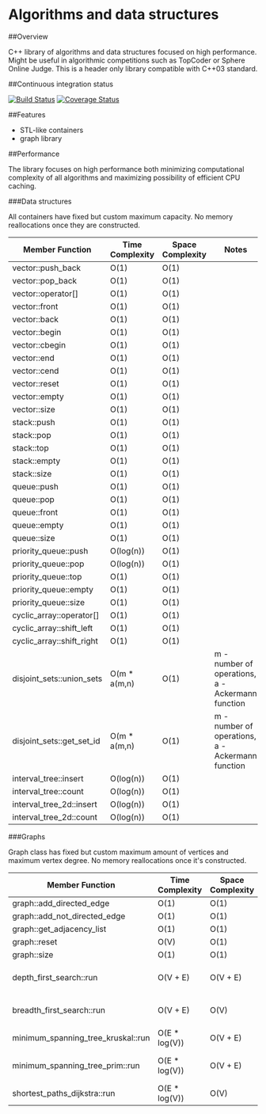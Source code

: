 # Algorithms and data structures


##Overview

C++ library of algorithms and data structures focused on high performance. Might be useful in algorithmic competitions such as TopCoder or Sphere Online Judge. This is a header only library compatible with C++03 standard.


##Continuous integration status

[![Build Status](https://travis-ci.org/pawel-kieliszczyk/algorithms.svg)](https://travis-ci.org/pawel-kieliszczyk/algorithms)
[![Coverage Status](https://img.shields.io/coveralls/pawel-kieliszczyk/algorithms.svg)](https://coveralls.io/r/pawel-kieliszczyk/algorithms?branch=master)


##Features

 + STL-like containers
 + graph library


##Performance

The library focuses on high performance both minimizing computational complexity of all algorithms and maximizing possibility of efficient CPU caching.


###Data structures

All containers have fixed but custom maximum capacity. No memory reallocations once they are constructed.

| Member Function           | Time Complexity | Space Complexity | Notes                                            |
|---------------------------|-----------------|------------------|--------------------------------------------------|
| vector::push_back         | O(1)            | O(1)             |                                                  |
| vector::pop_back          | O(1)            | O(1)             |                                                  |
| vector::operator[]        | O(1)            | O(1)             |                                                  |
| vector::front             | O(1)            | O(1)             |                                                  |
| vector::back              | O(1)            | O(1)             |                                                  |
| vector::begin             | O(1)            | O(1)             |                                                  |
| vector::cbegin            | O(1)            | O(1)             |                                                  |
| vector::end               | O(1)            | O(1)             |                                                  |
| vector::cend              | O(1)            | O(1)             |                                                  |
| vector::reset             | O(1)            | O(1)             |                                                  |
| vector::empty             | O(1)            | O(1)             |                                                  |
| vector::size              | O(1)            | O(1)             |                                                  |
| stack::push               | O(1)            | O(1)             |                                                  |
| stack::pop                | O(1)            | O(1)             |                                                  |
| stack::top                | O(1)            | O(1)             |                                                  |
| stack::empty              | O(1)            | O(1)             |                                                  |
| stack::size               | O(1)            | O(1)             |                                                  |
| queue::push               | O(1)            | O(1)             |                                                  |
| queue::pop                | O(1)            | O(1)             |                                                  |
| queue::front              | O(1)            | O(1)             |                                                  |
| queue::empty              | O(1)            | O(1)             |                                                  |
| queue::size               | O(1)            | O(1)             |                                                  |
| priority_queue::push      | O(log(n))       | O(1)             |                                                  |
| priority_queue::pop       | O(log(n))       | O(1)             |                                                  |
| priority_queue::top       | O(1)            | O(1)             |                                                  |
| priority_queue::empty     | O(1)            | O(1)             |                                                  |
| priority_queue::size      | O(1)            | O(1)             |                                                  |
| cyclic_array::operator[]  | O(1)            | O(1)             |                                                  |
| cyclic_array::shift_left  | O(1)            | O(1)             |                                                  |
| cyclic_array::shift_right | O(1)            | O(1)             |                                                  |
| disjoint_sets::union_sets | O(m * a(m,n)    | O(1)             | m - number of operations, a - Ackermann function |
| disjoint_sets::get_set_id | O(m * a(m,n)    | O(1)             | m - number of operations, a - Ackermann function |
| interval_tree::insert     | O(log(n))       | O(1)             |                                                  |
| interval_tree::count      | O(log(n))       | O(1)             |                                                  |
| interval_tree_2d::insert  | O(log(n))       | O(1)             |                                                  |
| interval_tree_2d::count   | O(log(n))       | O(1)             |                                                  |


###Graphs

Graph class has fixed but custom maximum amount of vertices and maximum vertex degree. No memory reallocations once it's constructed.

| Member Function                    | Time Complexity | Space Complexity | Notes                 |
|------------------------------------|-----------------|------------------|-----------------------|
| graph::add_directed_edge           | O(1)            | O(1)             |                       |
| graph::add_not_directed_edge       | O(1)            | O(1)             |                       |
| graph::get_adjacency_list          | O(1)            | O(1)             |                       |
| graph::reset                       | O(V)            | O(1)             |                       |
| graph::size                        | O(1)            | O(1)             |                       |
| depth_first_search::run            | O(V + E)        | O(V + E)         | Non-recursive version |
| breadth_first_search::run          | O(V + E)        | O(V)             | Non-recursive version |
| minimum_spanning_tree_kruskal::run | O(E * log(V))   | O(V + E)         |                       |
| minimum_spanning_tree_prim::run    | O(E * log(V))   | O(V + E)         | Will be improved soon |
| shortest_paths_dijkstra::run       | O(E * log(V))   | O(V)             |                       |

